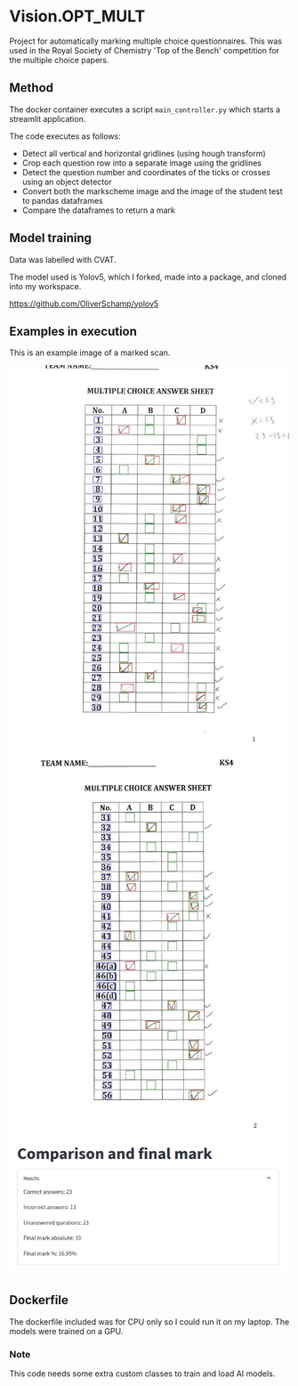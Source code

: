 # Vision.OPT_MULT

Project for automatically marking multiple choice questionnaires. This was used in the Royal Society of Chemistry 'Top of the Bench' competition for the multiple choice papers. 

## Method

The docker container executes a script `main_controller.py` which starts a streamlit application.
 
The code executes as follows:
 - Detect all vertical and horizontal gridlines (using hough transform)
 - Crop each question row into a separate image using the gridlines
 - Detect the question number and coordinates of the ticks or crosses using an object detector
 - Convert both the markscheme image and the image of the student test to pandas dataframes
 - Compare the dataframes to return a mark

## Model training

Data was labelled with CVAT. 

The model used is Yolov5, which I forked, made into a package, and cloned into my workspace. 

https://github.com/OliverSchamp/yolov5

## Examples in execution

This is an example image of a marked scan.

![image](readme_images/p1.jpg)
![image](readme_images/p2.jpg)
![image](readme_images/p3.png)

## Dockerfile

The dockerfile included was for CPU only so I could run it on my laptop. 
The models were trained on a GPU. 

### Note 

This code needs some extra custom classes to train and load AI models. 